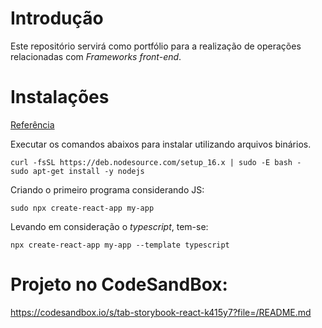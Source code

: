 # Introdução

Este repositório servirá como portfólio para a realização de operações relacionadas com *Frameworks front-end*.

# Instalações

[Referência](https://github.com/nodesource/distributions/blob/master/README.md)

Executar os comandos abaixos para instalar utilizando arquivos binários.

```
curl -fsSL https://deb.nodesource.com/setup_16.x | sudo -E bash -
sudo apt-get install -y nodejs
```

Criando o primeiro programa considerando JS:

```
sudo npx create-react-app my-app
```

Levando em consideração o *typescript*, tem-se:

```
npx create-react-app my-app --template typescript
```

# Projeto no CodeSandBox:

https://codesandbox.io/s/tab-storybook-react-k415y7?file=/README.md
